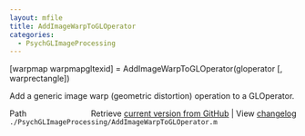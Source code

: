 ```yaml
---
layout: mfile
title: AddImageWarpToGLOperator
categories:
  - PsychGLImageProcessing
---
```


\[warpmap warpmapgltexid\] = AddImageWarpToGLOperator\(gloperator \[, warprectangle\]\)

Add a generic image warp \(geometric distortion\) operation to a
GLOperator.


<div class="code_header" style="text-align:right;">
  <span style="float:left;">Path&nbsp;&nbsp;</span> <span class="counter">Retrieve <a href=
  "https://raw.github.com/Psychtoolbox-3/Psychtoolbox-3/beta/./PsychGLImageProcessing/AddImageWarpToGLOperator.m">current version from GitHub</a> | View <a href=
  "https://github.com/Psychtoolbox-3/Psychtoolbox-3/commits/beta/./PsychGLImageProcessing/AddImageWarpToGLOperator.m">changelog</a></span>
</div>
<div class="code">
  <code>./PsychGLImageProcessing/AddImageWarpToGLOperator.m</code>
</div>
